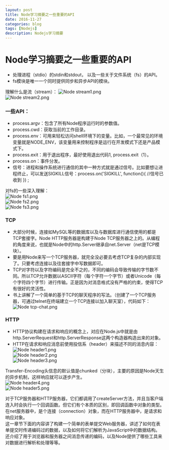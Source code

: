 ```yaml
---
layout: post
title: Node学习摘要之一些重要的API 
date: 2016-11-27
categories: blog
tags: [Nodejs]
description: Nodejs学习摘要
---
```


# Node学习摘要之一些重要的API  
 - 处理进程（stdio）的stdin和stdout， 以及一些关于文件系统（fs）的API。  
 - fs模块是唯一一个同时提供同步和异步API的模块。    

理解什么是流（stream）：
![Node stream1.png](http://upload-images.jianshu.io/upload_images/3001083-f3819912143fa6de.png?imageMogr2/auto-orient/strip%7CimageView2/2/w/1240)    
![Node stream2.png](http://upload-images.jianshu.io/upload_images/3001083-83907ebeb0547be0.png?imageMogr2/auto-orient/strip%7CimageView2/2/w/1240)    

### 一些API：      
 - process.argv：包含了所有Node程序运行时的参数值。    
 - process.cwd：获取当前的工作目录。    
 - process.env：可用来轻松访问shell环境下的变量。比如，一个最常见的环境变量就是NODE_ENV，该变量用来控制程序是运行在开发模式下还是产品模式下。    
 - process.exit：用于退出程序，最好使用退出代码1, process.exit（1）。    
 - process.on：事件分发。        
 - 信号：进程和操作系统进行通信的其中一种方式就是通过信号。比如要想让进程终止，可以发送SIGKILL信号：process.on('SIGKILL', function(){ //信号已收到 }) ;      

对fs的一些深入理解：    
![Node fs1.png](http://upload-images.jianshu.io/upload_images/3001083-ecde37ac9e78dfee.png?imageMogr2/auto-orient/strip%7CimageView2/2/w/1240)    
![Node fs2.png](http://upload-images.jianshu.io/upload_images/3001083-8f5a1b9766b079f6.png?imageMogr2/auto-orient/strip%7CimageView2/2/w/1240)    
![Node fs3.png](http://upload-images.jianshu.io/upload_images/3001083-7c1b09e32652447a.png?imageMogr2/auto-orient/strip%7CimageView2/2/w/1240)   

### TCP    
 - 大部分时候，连接如MySQL等的数据库以及与数据库进行通信使用的都是TCP套接字。Node HTTP服务器是构建于Node TCP服务器之上的。从编程的角度来说，也就是Node中的http.Server继承自net.Server（net是TCP模块）。   
 - 要是用Node来写一个TCP服务器，就完全没必要去考虑TCP复杂的内部实现了。只要考虑连接以及往套接字中写数据即可。   
 - TCP对字符以及字符编码是完全不之的，不同的编码会导致传输的字节数不同。所以TCP允许数据以ASCⅡ字符（每个字符一个字节）或者Unicode（每个字符四个字节）进行传输。正是因为对消息格式没有严格的约束，使得TCP有很好的灵活性。  
 - 书上讲解了一个简单的基于TCP的聊天程序的写法。（创建了一个TCP服务器，可通过telnet在终端建立一个TCP连接以加入聊天室），代码如下：    
![Node tcp-chat.png](http://upload-images.jianshu.io/upload_images/3001083-5e7cb87dc88ef6b5.png?imageMogr2/auto-orient/strip%7CimageView2/2/w/1240)    

### HTTP   
 - HTTP协议构建在请求和响应的概念上，对应在Node.js中就是由http.ServerRequest和http.ServerResponse这两个构造器构造出来的对象。   
 - HTTP在请求和响应消息前使用投信系（header）来描述不同的消息内容：   
![Node header1.png](http://upload-images.jianshu.io/upload_images/3001083-870d54d1bc5baa19.png?imageMogr2/auto-orient/strip%7CimageView2/2/w/1240)    
![Node header2.png](http://upload-images.jianshu.io/upload_images/3001083-3dc1dd77bca2434a.png?imageMogr2/auto-orient/strip%7CimageView2/2/w/1240)    
![Node header3.png](http://upload-images.jianshu.io/upload_images/3001083-aa41f4df198c319e.png?imageMogr2/auto-orient/strip%7CimageView2/2/w/1240)    

Transfer-Encoding头信息的默认值是chunked（分块），主要的原因是Node天生的异步机制，这样响应就可以逐步产生。    
![Node header4.png](http://upload-images.jianshu.io/upload_images/3001083-ae6925eee3558286.png?imageMogr2/auto-orient/strip%7CimageView2/2/w/1240)    
![Node header5.png](http://upload-images.jianshu.io/upload_images/3001083-0e066afe850698f6.png?imageMogr2/auto-orient/strip%7CimageView2/2/w/1240)   

对于TCP服务器和HTTP服务器，它们都调用了createServer方法，并且当客户端连入时会执行一个回调函数。但它们有个本质的区别，即回调函数中对象的类型。在net服务器中，是个连接（connection）对象，而在HTTP服务器中，是请求和响应对象。   
这一章节下面的内容讲了构建一个简单的表单提交Web服务器，讲述了如何在表单提交时传递编码过的数据，以及如何将它们解析为JavaScript中的数据结构。还介绍了用于浏览器和服务器之间消息传递的编码，以及Node提供了哪些工具来对数据进行解析和处理等等。
